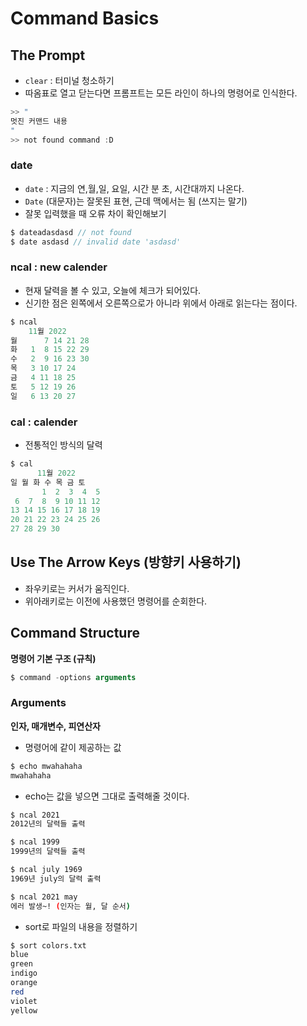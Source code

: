 # Command Basics

## The Prompt

- `clear` : 터미널 청소하기
- 따옴표로 열고 닫는다면 프롬프트는 모든 라인이 하나의 명령어로 인식한다.

```c
>> "
멋진 커맨드 내용
"
>> not found command :D
```

### date

- `date` : 지금의 연,월,일, 요일, 시간 분 초, 시간대까지 나온다.
- `Date` (대문자)는 잘못된 표현, 근데 맥에서는 됨 (쓰지는 말기)
- 잘못 입력했을 때 오류 차이 확인해보기

```c
$ dateadasdasd // not found
$ date asdasd // invalid date 'asdasd'
```

### ncal : new calender

- 현재 달력을 볼 수 있고, 오늘에 체크가 되어있다.
- 신기한 점은 왼쪽에서 오른쪽으로가 아니라 위에서 아래로 읽는다는 점이다.

```c
$ ncal
    11월 2022
월      7 14 21 28
화   1  8 15 22 29
수   2  9 16 23 30
목   3 10 17 24
금   4 11 18 25
토   5 12 19 26
일   6 13 20 27
```

### cal : calender

- 전통적인 방식의 달력

```c
$ cal
      11월 2022
일 월 화 수 목 금 토
       1  2  3  4  5
 6  7  8  9 10 11 12
13 14 15 16 17 18 19
20 21 22 23 24 25 26
27 28 29 30
```

## Use The Arrow Keys (방향키 사용하기)

- 좌우키로는 커서가 움직인다.
- 위아래키로는 이전에 사용했던 명령어를 순회한다.

## Command Structure

**명령어 기본 구조 (규칙)**

```jsx
$ command -options arguments
```

### Arguments

**인자, 매개변수, 피연산자**

- 명령어에 같이 제공하는 값

```jsx
$ echo mwahahaha
mwahahaha
```

- echo는 값을 넣으면 그대로 출력해줄 것이다.

```bash
$ ncal 2021
2012년의 달력들 출력

$ ncal 1999
1999년의 달력들 출력

$ ncal july 1969
1969년 july의 달력 출력

$ ncal 2021 may
에러 발생~! (인자는 월, 달 순서)
```

- sort로 파일의 내용을 정렬하기

```bash
$ sort colors.txt
blue
green
indigo
orange
red
violet
yellow
```